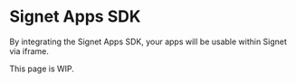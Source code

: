 # Signet Apps SDK

By integrating the Signet Apps SDK, your apps will be usable within Signet via iframe.

This page is WIP.
